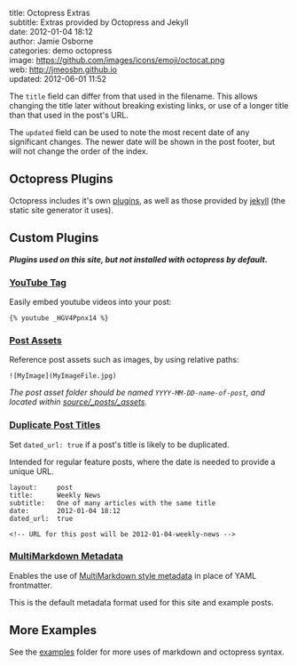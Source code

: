 title:        Octopress Extras  
subtitle:     Extras provided by Octopress and Jekyll  
date:         2012-01-04 18:12  
author:       Jamie Osborne  
categories:   demo octopress  
image:        https://github.com/images/icons/emoji/octocat.png  
web:          http://jmeosbn.github.io  
updated:      2012-06-01 11:52  

The `title` field can differ from that used in the filename. This allows changing the
title later without breaking existing links, or use of a longer title than that used in
the post's URL.

<!-- more -->

The `updated` field can be used to note the most recent date of any significant changes.
The newer date will be shown in the post footer, but will not change the order of the index.


## Octopress Plugins

Octopress includes it's own [plugins], as well as those provided by [jekyll][] (the
static site generator it uses).

[plugins]: http://octopress.org/docs/blogging/plugins/
[jekyll]: http://jekyllrb.com/


## Custom Plugins

***Plugins used on this site, but not installed with octopress by default.***


### [YouTube Tag][youtube]

Easily embed youtube videos into your post:

    {% youtube _HGV4Ppnx14 %}

[youtube]: https://gist.github.com/jamieowen/2063748


### [Post Assets][post_images]

Reference post assets such as images, by using relative paths:

    ![MyImage](MyImageFile.jpg)

*The post asset folder should be named `YYYY-MM-DD-name-of-post`, and located within
[source/_posts/_assets](../_assets).*

[post_images]: https://github.com/jmeosbn/post_images


### [Duplicate Post Titles][permalink_dated]

Set `dated_url: true` if a post's title is likely to be duplicated.

Intended for regular feature posts, where the date is needed to provide a unique URL.

    layout:     post
    title:      Weekly News
    subtitle:   One of many articles with the same title
    date:       2012-01-04 18:12
    dated_url:  true

    <!-- URL for this post will be 2012-01-04-weekly-news -->

[permalink_dated]: https://github.com/jmeosbn/permalink_dated


### [MultiMarkdown Metadata][mmd_meta]

Enables the use of [MultiMarkdown style metadata][mmd] in place of YAML frontmatter.

This is the default metadata format used for this site and example posts.

[mmd]: https://github.com/fletcher/MultiMarkdown/wiki/MultiMarkdown-Syntax-Guide
[mmd_meta]: https://github.com/jmeosbn/mmd_meta


## More Examples

See the [examples](.) folder for more uses of markdown and octopress syntax.
